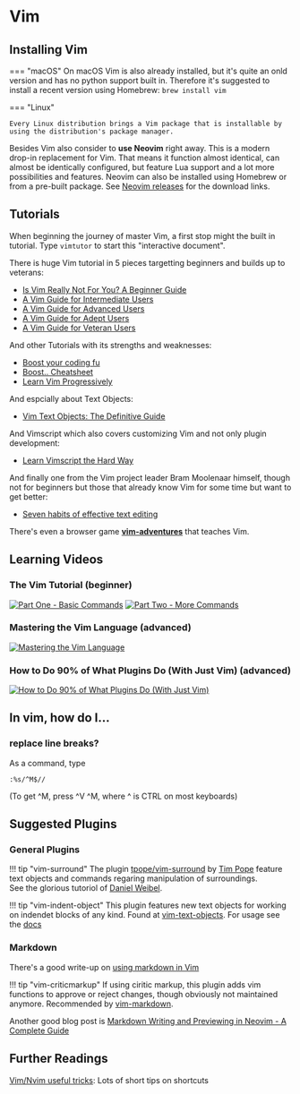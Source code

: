 # Vim

## Installing Vim

=== "macOS"
    On macOS Vim is also already installed, but it's quite an onld version and
    has no python support built in. Therefore it's suggested to install a recent
    version using Homebrew: `brew install vim`

=== "Linux"

    Every Linux distribution brings a Vim package that is installable by using the distribution's package manager.

Besides Vim also consider to **use Neovim** right away. This is a modern drop-in
replacement for Vim. That means it function almost identical, can almost be
identically configured, but feature Lua support and a lot more possibilities and
features. Neovim can also be installed using Homebrew or from a pre-built
package. See [Neovim releases](https://github.com/neovim/neovim/releases/tag/v0.8.0)
for the download links.

## Tutorials

When beginning the journey of master Vim, a first stop might the built in
tutorial. Type `vimtutor` to start this "interactive document".

There is huge Vim tutorial in 5 pieces targetting beginners and builds up to veterans:

* [Is Vim Really Not For You? A Beginner Guide](https://thevaluable.dev/vim-beginner/)
* [A Vim Guide for Intermediate Users](https://thevaluable.dev/vim-intermediate/)
* [A Vim Guide for Advanced Users](https://thevaluable.dev/vim-advanced/)
* [A Vim Guide for Adept Users](https://thevaluable.dev/vim-adept/)
* [A Vim Guide for Veteran Users](https://thevaluable.dev/vim-veteran/)

And other Tutorials with its strengths and weaknesses:

* [Boost your coding fu](https://www.barbarianmeetscoding.com/boost-your-coding-fu-with-vscode-and-vim/table-of-contents)
* [Boost.. Cheatsheet](https://www.barbarianmeetscoding.com/boost-your-coding-fu-with-vscode-and-vim/cheatsheet/)
* [Learn Vim Progressively](http://yannesposito.com/Scratch/en/blog/Learn-Vim-Progressively/)

And espcially about Text Objects:

* [Vim Text Objects: The Definitive Guide][vim-text-objects]

And Vimscript which also covers customizing Vim and not only plugin development:

* [Learn Vimscript the Hard Way](https://learnvimscriptthehardway.stevelosh.com/)

And finally one from the Vim project leader Bram Moolenaar himself, though not
for beginners but those that already know Vim for some time but want to get better:

* [Seven habits of effective text editing](https://www.moolenaar.net/habits.html)

There's even a browser game [**vim-adventures**](https://vim-adventures.com/)
that teaches Vim.

## Learning Videos

### The Vim Tutorial (beginner)

[![Part One - Basic Commands](http://img.youtube.com/vi/ER5JYFKkYDg/0.jpg)](https://www.youtube.com/watch?v=ER5JYFKkYDg)
[![Part Two - More Commands](http://img.youtube.com/vi/tExTz7GnpdQ/0.jpg)](https://www.youtube.com/watch?v=tExTz7GnpdQ)

### Mastering the Vim Language (advanced)

[![Mastering the Vim Language](http://img.youtube.com/vi/wlR5gYd6um0/0.jpg)](http://www.youtube.com/watch?v=wlR5gYd6um0/)

### How to Do 90% of What Plugins Do (With Just Vim) (advanced)

[![How to Do 90% of What Plugins Do (With Just Vim)](http://img.youtube.com/vi/XA2WjJbmmoM/0.jpg)](http://www.youtube.com/watch?v=XA2WjJbmmoM/)

## In vim, how do I...

### replace line breaks?

As a command, type

    :%s/^M$//

(To get ^M, press ^V ^M, where ^ is CTRL on most keyboards)

## Suggested Plugins

### General Plugins

!!! tip "vim-surround"
    The plugin [tpope/vim-surround](https://github.com/tpope/vim-surround) by
    [Tim Pope](https://github.com/tpope/) feature text objects and commands
    regaring manipulation of surroundings.  
    See the glorious tutoriol of [Daniel Weibel](https://weibeld.net/vim/surround-plugin.html).

!!! tip "vim-indent-object"
    This plugin features new text objects for working on indendet blocks of any
    kind. Found at [vim-text-objects]. For usage see the [docs](https://github.com/michaeljsmith/vim-indent-object)

### Markdown

There's a good write-up on [using markdown in Vim][vim-markdown]

!!! tip "vim-criticmarkup"
    If using ciritic markup, this plugin adds vim functions to approve or reject
    changes, though obviously not maintained anymore. Recommended by [vim-markdown].

Another good blog post is [Markdown Writing and Previewing in Neovim - A Complete
Guide]

[Markdown Writing and Previewing in Neovim - A Complete Guide]: https://jdhao.github.io/2019/01/15/markdown_edit_preview_nvim/
[vim-markdown]: https://vim.works/2019/03/16/using-markdown-in-vim/
[vim-text-objects]: https://blog.carbonfive.com/vim-text-objects-the-definitive-guide/

## Further Readings

[Vim/Nvim useful tricks](https://medium.com/@voyeg3r/vim-nvim-useful-tricks-456efd767240):
Lots of short tips on shortcuts
